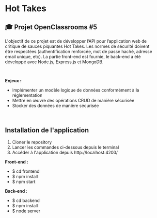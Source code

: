 # Hot Takes

## 🎓 Projet OpenClassrooms #5

L'objectif de ce projet est de développer lʼAPI pour lʼapplication web de critique de sauces piquantes Hot Takes. Les normes de sécurité doivent être respectées (authentification renforcée, mot de passe haché, adresse email unique, etc). La partie front-end est fournie, le back-end a été développé avec Node.js, Express.js et MongoDB.


<br>

**Enjeux :**
- Implémenter un modèle logique de données conformément à la réglementation
- Mettre en œuvre des opérations CRUD de manière sécurisée
- Stocker des données de manière sécurisée
<br>

## Installation de l'application

1. Cloner le repository
2. Lancer les commandes ci-dessous depuis le terminal
3. Accéder à l'application depuis http://localhost:4200/

**Front-end :**
- $ cd frontend
- $ npm install
- $ npm start

**Back-end :**
- $ cd backend
- $ npm install
- $ node server
